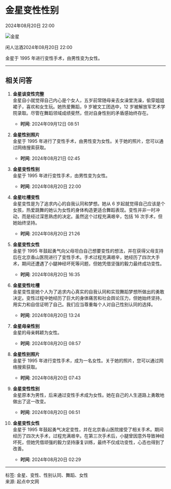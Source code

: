 # 金星变性性别

2024年08月20日 22:00

![金星](https://facepic.qidian.com/qd_face/349573/284/100)

闲人沽酒2024年08月20日 22:00

金星于 1995 年进行变性手术，由男性变为女性。 

---

## 相关问答

1. **金星谈变性完整**  
   金星自小就觉得自己内心是个女人，五岁前常随母亲去女澡堂洗澡，偷穿姐姐裙子，喜欢和女生玩。她热爱舞蹈，9 岁被文工团选中，12 岁被解放军艺术学院录取。尽管在舞蹈领域成绩斐然，但对自身性别的矛盾感始终存在。  
   - **时间**: 2024年09月12日 08:51

2. **金星性别照片**  
   金星于 1995 年进行了变性手术，由男性变为女性。关于她的照片，您可以通过网络搜索获取。  
   - **时间**: 2024年08月21日 02:45

3. **金星变性性别**  
   金星于 1995 年进行变性手术，由男性变为女性。  
   - **时间**: 2024年08月20日 22:00

4. **金星吐槽变性**  
   金星变性是为了追求内心的自我认同和梦想。她从 6 岁起就觉得自己应该是个女孩，热爱跳舞的她认为女性的身体构造更适合舞蹈表现。变性并非一时冲动，而是经过深思熟虑的决定。虽然这个过程充满艰辛，包括 16 次手术，但她始终坚持。  
   - **时间**: 2024年08月20日 21:26

5. **金星变性女性**  
   金星于 1995 年鼓起勇气向父母坦白自己想要变性的想法，并在获得父母支持后在北京香山医院进行了变性手术。手术过程充满艰辛，她经历了四次大手术，期间还遭遇了小腿神经坏死等问题，但她凭借坚强的毅力最终成功变性。  
   - **时间**: 2024年08月20日 16:35

6. **金星变性吐槽**  
   金星变性是她个人为了追求内心真实的自我认同和实现舞蹈梦想所做出的勇敢决定。变性过程中她经历了巨大的身体痛苦和社会舆论压力，但她始终坚持，用实力和自信证明了自己。我们应当尊重每个人对自己性别认同的选择。  
   - **时间**: 2024年08月20日 13:24

7. **金星母亲性别**  
   金星的母亲韩颖为女性。  
   - **时间**: 2024年08月20日 08:57

8. **金星性别照片**  
   金星于 1995 年进行变性手术，成为一名女性。关于她的照片，您可以通过网络搜索获取。  
   - **时间**: 2024年08月20日 07:43

9. **金星变性性别**  
   金星原本为男性，后来通过变性手术成为女性。她在自己的人生道路上勇敢地做出了这一改变。  
   - **时间**: 2024年08月20日 06:51

10. **金星变性女性**  
    金星于 1995 年鼓起勇气决定变性，并在北京香山医院接受了相关手术。期间经历了四次大手术，过程充满艰辛。在第三次手术后，小腿曾因意外导致神经坏死，但她凭借顽强的毅力坚持康复训练，最终不仅成功变性，心态也得到了改善。  
    - **时间**: 2024年08月20日 02:29

---

标签: 金星、变性、性别认同、舞蹈、女性  
来源: 起点中文网